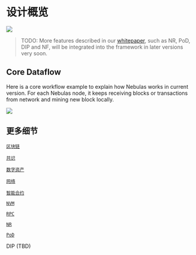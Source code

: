 # 设计概览

![](../../.gitbook/assets/overview.png)

> TODO: More features described in our [whitepaper](https://nebulas.io/docs/NebulasTechnicalWhitepaperZh.pdf), such as NR, PoD, DIP and NF, will be integrated into the framework in later versions very soon.

## Core Dataflow

Here is a core workflow example to explain how Nebulas works in current version. For each Nebulas node, it keeps receiving blocks or transactions from network and mining new block locally.

![](../../.gitbook/assets/workflow.png)

## 更多细节

[`区块链`](blockchain.md)

[`共识`](consensus.md)

[`数字资产`](../../infrastructure/crypto/)

[`网络`](../../infrastructure/network_protocol.md)

[`智能合约`](../../dapp-development/smart_contract.md)

[`NVM`](../../infrastructure/crypto/nvm.md)

[`RPC`](../../dapp-development/rpc/)

[`NR`](https://github.com/nebulasio/research/tree/master/nr)

[`PoD`](https://github.com/nebulasio/research/tree/master/pod)

DIP \(TBD\)

